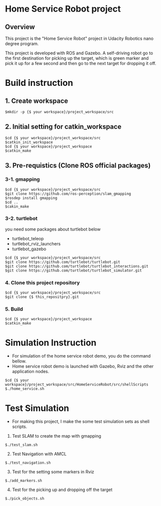 # Home Service Robot project

## Overview
This project is the "Home Service Robot" project in Udacity Robotics nano degree program.

This project is developed with ROS and Gazebo.
A self-driving robot go to the first destination for picking up the target, which is green marker and pick it up for a few second and then go to the next target for dropping it off.



# Build instruction
## 1. Create workspace 
```
$mkdir -p {$ your workspace}/project_workspace/src
```

## 2. Initial setting for catkin_workspace
```
$cd {$ your workspace}/project_workspace/src
$catkin_init_workspace
$cd {$ your workspace}/project_workspace
$catkin_make
```

## 3. Pre-requistics (Clone ROS official packages) 

### 3-1. gmapping
```
$cd {$ your workspace}/project_workspace/src
$git clone https://github.com/ros-perception/slam_gmapping
$rosdep install gmapping
$cd ..
$cakin_make
``` 

###  3-2. turtlebot   
you need some packages about turtlebot below
- turtlebot_teleop
- turtlebot_rviz_launchers
- turtlebot_gazebo
```
$cd {$ your workspace}/project_workspace/src
$git clone https://github.com/turtlebot/turtlebot.git
$git clone https://github.com/turtlebot/turtlebot_interactions.git
$git clone https://github.com/turtlebot/turtlebot_simulator.git
```

### 4. Clone this project repository
```
$cd {$ your workspace}/project_workspace/src
$git clone {$ this_repositpry}.git
```

### 5. Build
```
$cd {$ your workspace}/project_workspace
$catkin_make
```

# Simulation Instruction
- For simulation of the home service robot demo,
you do the command bellow.
-  Home service robot demo is launched with Gazebo, Rviz and the other application nodes.
```
$cd {$ your workspace}/project_workspace/src/HomeServiceRobot/src/shellScripts
$./home_service.sh
```

# Test Simulation
- For making this project, I make the some test simulation sets as shell scripts.

1. Test SLAM to create the map with gmapping
```
$./test_slam.sh
```

2. Test Navigation with AMCL
```
$./test_navigation.sh
```

3. Test for the setting some markers in Rviz
```
$./add_markers.sh
```

4. Test for the picking up and dropping off the target
```
$./pick_objects.sh
```

